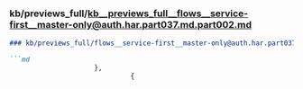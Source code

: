### kb/previews_full/kb__previews_full__flows__service-first__master-only@auth.har.part037.md.part002.md

```md
### kb/previews_full/flows__service-first__master-only@auth.har.part037.md (part 002)

```md
                     },
                              {
         
```

```

```
